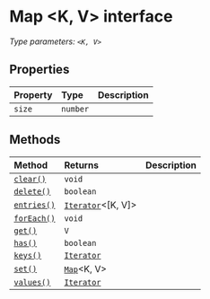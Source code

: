 # Map <K, V> interface



_Type parameters: `<K, V>`_








## Properties

| Property	   | Type	| Description|
|:-------------|:-------|:-----------|
|`size`      | `number` |  |




## Methods

| Method	   |  Returns	| Description|
|:-------------|:-------|:-----------|
|[`clear()`](clear-map.md)      | `void` |  |
|[`delete()`](delete-map.md)      | `boolean` |  |
|[`entries()`](entries-map.md)      | [`Iterator`](../../es6-collections/interface/iterator.md)<[K, V]> |  |
|[`forEach()`](foreach-map.md)      | `void` |  |
|[`get()`](get-map.md)      | `V` |  |
|[`has()`](has-map.md)      | `boolean` |  |
|[`keys()`](keys-map.md)      | [`Iterator`](../../es6-collections/interface/iterator.md)<K> |  |
|[`set()`](set-map.md)      | [`Map`](../../es6-collections/interface/map.md)<K, V> |  |
|[`values()`](values-map.md)      | [`Iterator`](../../es6-collections/interface/iterator.md)<V> |  |




